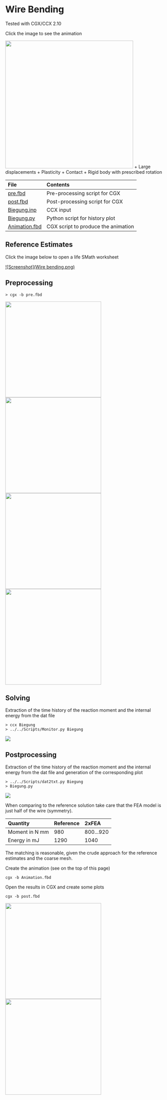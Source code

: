 # Wire Bending
Tested with CGX/CCX 2.10

Click the image to see the animation

<img src="movie.gif" width="400">
+ Large displacements
+ Plasticity
+ Contact
+ Rigid body with prescribed rotation

| File     | Contents    |
| :------------- | :------------- |
| [pre.fbd](pre.fbd)     | Pre-processing script for CGX     |
| [post.fbd](post.fbd) | Post-processing script for CGX |
| [Biegung.inp](Biegung.inp) | CCX input |
| [Biegung.py](Biegung.py) | Python script for history plot |
| [Animation.fbd](Animation.fbd) | CGX script to produce the animation |

## Reference Estimates
Click the image below to open a life SMath worksheet

[![Screenshot](Wire bending.png)](http://smath.info/cloud/worksheet/34vUp7hs)

## Preprocessing
```
> cgx -b pre.fbd
```
<img src="symy.png" width="300"><img src="wfix.png" width="300">
<img src="parts.png" width="300"><img src="contact.png" width="300">

## Solving

Extraction of the time history of the reaction moment and the internal energy from the dat file
```
> ccx Biegung
> ../../Scripts/Monitor.py Biegung
```
<img src="Biegung.png">

## Postprocessing

Extraction of the time history of the reaction moment and the internal energy from the dat file and generation of the corresponding plot
```
> ../../Scripts/dat2txt.py Biegung
> Biegung.py
```
<img src="Biegung-history.png">

When comparing to the reference solution take care that the FEA model is just half of the wire (symmetry).

| Quantity       | Reference          | 2xFEA     |
| :------------- | :-------------     |:---       |
| Moment in N mm | 980                | 800...920 |
| Energy in mJ   | 1290               | 1040      |

The matching is reasonable, given the crude approach for the reference estimates and the coarse mesh.

Create the animation (see on the top of this page)
```
cgx -b Animation.fbd
```
Open the results in CGX and create some plots
```
cgx -b post.fbd
```
<img src="deform.png" width="300"><img src="PE.png" width="300">
